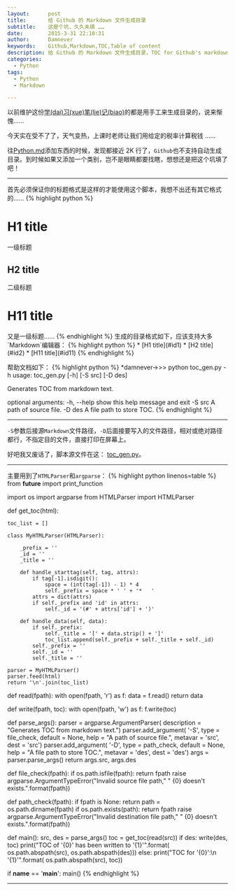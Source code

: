 ```yaml
---
layout:      post
title:       给 Github 的 Markdown 文件生成目录
subtitle:    这是个坑，久久未填 ……
date:        2015-3-31 22:10:31
author:      Damnever
keywords:    Github,Markdown,TOC,Table of content
description: 给 Github 的 Markdown 文件生成目录，TOC for Github's markdown file
categories:
  - Python
tags:
  - Python
  - Markdown

---
```


以前维护这份[学(dai)习(xue)笔(lie)记(biao)](https://github.com/Damnever/Note/blob/master/Python.md)的都是用手工来生成目录的，说来惭愧……

今天实在受不了了，天气变热，上课时老师让我们用给定的税率计算税钱 ……

往[Python.md](https://github.com/Damnever/Note/blob/master/Python.md)添加东西的时候，发现都接近 2K 行了，`Github`也不支持自动生成目录。到时候如果又添加一个类别，岂不是眼睛都要找瞎，想想还是把这个坑填了吧！

---

首先必须保证你的标题格式是这样的才能使用这个脚本，我想不出还有其它格式的……
{% highlight python %}
<h1 id="id1">H1 title</h1>
一级标题
<h2 id="id2">H2 title</h2>
二级标题
<h1 id="id11">H11 title</h1>
又是一级标题……
{% endhighlight %}
生成的目录格式如下，应该支持大多`Markdown`编辑器：
{% highlight python %}
*   [H1 title](#id1)
    *    [H2 title](#id2)
*   [H11 title](#id11)
{% endhighlight %}

帮助文档如下：
{% highlight python %}
*damnever->>> python toc_gen.py -h
usage: toc_gen.py [-h] [-S src] [-D des]

Generates TOC from markdown text.

optional arguments:
      -h, --help  show this help message and exit
      -S src      A path of source file.
      -D des      A file path to store TOC.
{% endhighlight %}

---
`-S`参数后接源`Markdown`文件路径，`-D`后面接要写入的文件路径，相对或绝对路径都行，不指定目的文件，直接打印在屏幕上。

好吧我又废话了，脚本源文件在这： [toc_gen.py](https://github.com/Damnever/toys/blob/master/toc_gen.py)。

---

主要用到了`HTMLParser`和`argparse`：
{% highlight python linenos=table %}
from __future__ import print_function

import os
import argparse
from HTMLParser import HTMLParser

def get_toc(html):

    toc_list = []

    class MyHTMLParser(HTMLParser):

        _prefix = ''
        _id = ''
        _title = ''

        def handle_starttag(self, tag, attrs):
            if tag[-1].isdigit():
                space = (int(tag[-1]) - 1) * 4
                self._prefix = space * ' ' + '*   '
            attrs = dict(attrs)
            if self._prefix and 'id' in attrs:
                self._id = '(#' + attrs['id'] + ')'

        def handle_data(self, data):
            if self._prefix:
                self._title = '[' + data.strip() + ']'
                toc_list.append(self._prefix + self._title + self._id)
            self._prefix = ''
            self._id = ''
            self._title = ''

    parser = MyHTMLParser()
    parser.feed(html)
    return '\n'.join(toc_list)

def read(fpath):
    with open(fpath, 'r') as f:
        data = f.read()
    return data

def write(fpath, toc):
    with open(fpath, 'w') as f:
        f.write(toc)

def parse_args():
    parser = argparse.ArgumentParser(
            description = "Generates TOC from markdown text.")
    parser.add_argument(
            '-S',
            type = file_check,
            default = None,
            help = "A path of source file.",
            metavar = 'src',
            dest = 'src')
    parser.add_argument(
            '-D',
            type = path_check,
            default = None,
            help = "A file path to store TOC.",
            metavar = 'des',
            dest = 'des')
    args = parser.parse_args()
    return args.src, args.des

def file_check(fpath):
    if os.path.isfile(fpath):
        return fpath
    raise argparse.ArgumentTypeError("Invalid source file path,"
            " {0} doesn't exists.".format(fpath))

def path_check(fpath):
    if fpath is None: return
    path = os.path.dirname(fpath)
    if os.path.exists(path):
        return fpath
    raise argparse.ArgumentTypeError("Invalid destination file path,"
            " {0} doesn't exists.".format(fpath))


def main():
    src, des = parse_args()
    toc = get_toc(read(src))
    if des:
        write(des, toc)
        print("TOC of '{0}' has been written to '{1}'".format(
                    os.path.abspath(src),
                    os.path.abspath(des)))
    else:
        print("TOC for '{0}':\n '{1}'".format(
                    os.path.abspath(src),
                    toc))

if __name__ == '__main__':
    main()
{% endhighlight %}

---
